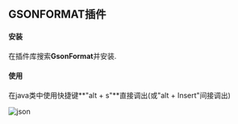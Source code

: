 ## GSONFORMAT插件

#### 安装

在插件库搜索**GsonFormat**并安装.



#### 使用

在java类中使用快捷键**"alt + s"**直接调出(或"alt + Insert"间接调出)

![json](https://github.com/tinysKai/JavaNote/blob/master/image/article/2018/0709/gsonformat.gif)